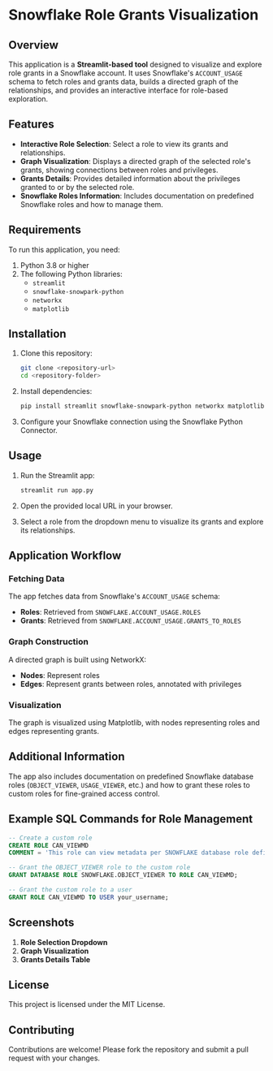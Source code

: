 # Snowflake Role Grants Visualization

## Overview
This application is a **Streamlit-based tool** designed to visualize and explore role grants in a Snowflake account. It uses Snowflake's `ACCOUNT_USAGE` schema to fetch roles and grants data, builds a directed graph of the relationships, and provides an interactive interface for role-based exploration.

## Features
* **Interactive Role Selection**: Select a role to view its grants and relationships.
* **Graph Visualization**: Displays a directed graph of the selected role's grants, showing connections between roles and privileges.
* **Grants Details**: Provides detailed information about the privileges granted to or by the selected role.
* **Snowflake Roles Information**: Includes documentation on predefined Snowflake roles and how to manage them.

## Requirements
To run this application, you need:

1. Python 3.8 or higher
2. The following Python libraries:
   * `streamlit`
   * `snowflake-snowpark-python`
   * `networkx`
   * `matplotlib`

## Installation
1. Clone this repository:
   ```bash
   git clone <repository-url>
   cd <repository-folder>
   ```

2. Install dependencies:
   ```bash
   pip install streamlit snowflake-snowpark-python networkx matplotlib
   ```

3. Configure your Snowflake connection using the Snowflake Python Connector.

## Usage
1. Run the Streamlit app:
   ```bash
   streamlit run app.py
   ```

2. Open the provided local URL in your browser.
3. Select a role from the dropdown menu to visualize its grants and explore its relationships.

## Application Workflow

### Fetching Data
The app fetches data from Snowflake's `ACCOUNT_USAGE` schema:
* **Roles**: Retrieved from `SNOWFLAKE.ACCOUNT_USAGE.ROLES`
* **Grants**: Retrieved from `SNOWFLAKE.ACCOUNT_USAGE.GRANTS_TO_ROLES`

### Graph Construction
A directed graph is built using NetworkX:
* **Nodes**: Represent roles
* **Edges**: Represent grants between roles, annotated with privileges

### Visualization
The graph is visualized using Matplotlib, with nodes representing roles and edges representing grants.

## Additional Information
The app also includes documentation on predefined Snowflake database roles (`OBJECT_VIEWER`, `USAGE_VIEWER`, etc.) and how to grant these roles to custom roles for fine-grained access control.

## Example SQL Commands for Role Management
```sql
-- Create a custom role
CREATE ROLE CAN_VIEWMD 
COMMENT = 'This role can view metadata per SNOWFLAKE database role definitions';

-- Grant the OBJECT_VIEWER role to the custom role
GRANT DATABASE ROLE SNOWFLAKE.OBJECT_VIEWER TO ROLE CAN_VIEWMD;

-- Grant the custom role to a user
GRANT ROLE CAN_VIEWMD TO USER your_username;
```

## Screenshots
1. **Role Selection Dropdown**
2. **Graph Visualization**
3. **Grants Details Table**

## License
This project is licensed under the MIT License.

## Contributing
Contributions are welcome! Please fork the repository and submit a pull request with your changes.
